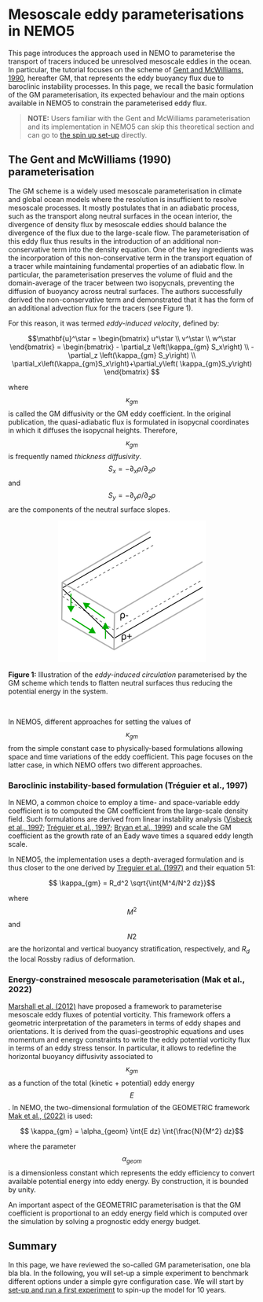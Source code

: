 # Mesoscale eddy parameterisations in NEMO5

This page introduces the approach used in NEMO to parameterise the transport of tracers induced be unresolved mesoscale eddies in the ocean. 
In particular, the tutorial focuses on the scheme of [Gent and McWilliams, 1990](https://doi.org/10.1175/1520-0485(1990)020%3C0150:IMIOCM%3E2.0.CO;2), hereafter GM, that represents the eddy buoyancy flux due to baroclinic instability processes.
In this page, we recall the basic formulation of the GM parameterisation, its expected behaviour and the main options available in NEMO5 to constrain the parameterised eddy flux.

> **NOTE:**  Users familiar with the Gent and McWilliams parameterisation and its implementation in NEMO5 can skip this theoretical section and can go to [the spin up set-up](spin_up.md) directly.

## The Gent and McWilliams (1990) parameterisation

The GM scheme is a widely used mesoscale parameterisation in climate and global ocean models where the resolution is insufficient to resolve mesoscale processes. 
It mostly postulates that in an adiabatic process, such as the transport along neutral surfaces in the ocean interior, the divergence of density flux by mesoscale eddies should balance the divergence of the flux due to the large-scale flow. 
The parameterisation of this eddy flux thus results in the introduction of an additional non-conservative term into the density equation. 
One of the key ingredients was the incorporation of this non-conservative term in the transport equation of a tracer while maintaining fundamental properties of an adiabatic flow. 
In particular, the parameterisation preserves the volume of fluid and the domain-average of the tracer between two isopycnals, preventing the diffusion of buoyancy across neutral surfaces. 
The authors successfully derived the non-conservative term and demonstrated that it has the form of an additional advection flux for the tracers (see Figure 1). 

For this reason, it was termed _eddy-induced velocity_, defined by:

$$\mathbf{u}^\star = \begin{bmatrix}
                        u^\star \\
                        v^\star \\
                        w^\star
                      \end{bmatrix} =
                      \begin{bmatrix}
                        - \partial_z \left(\kappa_{gm} S_x\right) \\
                        - \partial_z \left(\kappa_{gm} S_y\right) \\
                        \partial_x\left(\kappa_{gm}S_x\right)+\partial_y\left(    \kappa_{gm}S_y\right)
                      \end{bmatrix}
$$

where $$\kappa_{gm}$$ is called the GM diffusivity or the GM eddy coefficient. In the original publication, the quasi-adiabatic flux is formulated in isopycnal coordinates in which it diffuses the isopycnal heights. Therefore, $$\kappa_{gm}$$ is frequently named _thickness diffusivity_. $$S_x = −\partial_x \rho/\partial_z \rho$$ and $$S_y = −\partial_y \rho/\partial_z \rho$$ are the components of the neutral surface slopes.

<p align="center">
  <img src="imgs/potential-energy-GM.png" alt="drawing" style="width:300px;"/>
</p>
  
__Figure 1:__ Illustration of the _eddy-induced circulation_ parameterised by the GM scheme which tends to flatten neutral surfaces thus reducing the potential energy in the system.

<br>

In NEMO5, different approaches for setting the values of $$\kappa_{gm}$$ from the simple constant case to physically-based formulations allowing space and time variations of the eddy coefficient. 
This page focuses on the latter case, in which NEMO offers two different approaches.

### Baroclinic instability-based formulation (Tréguier et al., 1997)

In NEMO, a common choice to employ a time- and space-variable eddy coefficient is to computed the GM coefficient from the large-scale density field. 
Such formulations are derived from linear instability analysis ([Visbeck et al., 1997](https://doi.org/10.1175/1520-0485(1997)027<0381:soetci>2.0.co;2); [Tréguier et al., 1997](https://doi.org/10.1175/1520-0485(1997)027%3C0567:POQEIP%3E2.0.CO;2); [Bryan et al., 1999](https://doi.org/10.1175/1520-0485(1999)029<2442:otmcit>2.0.co;2)) and scale the GM coefficient as the growth rate of an Eady wave times a squared eddy length scale.

In NEMO5, the implementation uses a depth-averaged formulation and is thus closer to the one derived by [Treguier et al. (1997)](https://doi.org/10.1175/1520-0485(1997)027%3C0567:POQEIP%3E2.0.CO;2) and their equation 51:

$$ \kappa_{gm} = R_d^2 \sqrt{\int{M^4/N^2 dz}}$$

where $$M^2$$ and $$N2$$ are the horizontal and vertical buoyancy stratification, respectively, and $R_d$ the local Rossby radius of deformation.

### Energy-constrained mesoscale parameterisation (Mak et al., 2022)

[Marshall et al. (2012)]() have proposed a framework to parameterise mesoscale eddy fluxes of potential vorticity. 
This framework offers a geometric interpretation of the parameters in terms of eddy shapes and orientations. 
It is derived from the quasi-geostrophic equations and uses momentum and energy constraints to write the eddy potential vorticity flux in terms of an eddy stress tensor. 
In particular, it allows to redefine the horizontal buoyancy diffusivity associated to $$\kappa_{gm}$$ as a function of the total (kinetic + potential) eddy energy $$E$$. 
In NEMO, the two-dimensional formulation of the GEOMETRIC framework [Mak et al., (2022)]() is used:

$$ \kappa_{gm} = \alpha_{geom} \int{E dz} \int{\frac{N}{M^2} dz}$$

where the parameter $$\alpha_{geom}$$ is a dimensionless constant which represents the eddy efficiency to convert available potential energy into eddy energy. 
By construction, it is bounded by unity.

An important aspect of the GEOMETRIC parameterisation is that the GM coefficient is proportional to an eddy energy field which is computed over the simulation by solving a prognostic eddy energy budget.

## Summary
In this page, we have reviewed the so-called GM parameterisation, one bla bla bla. 
In the following, you will set-up a simple experiment to benchmark different options under a simple gyre configuration case.
We will start by [set-up and run a first experiment](setup.md) to spin-up the model for 10 years.
